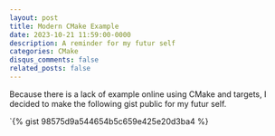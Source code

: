 ```yaml
---
layout: post
title: Modern CMake Example
date: 2023-10-21 11:59:00-0000
description: A reminder for my futur self
categories: CMake
disqus_comments: false
related_posts: false
---
```


Because there is a lack of example online using CMake and targets, I decided to make the following gist public for my futur self. 

`{% gist 98575d9a544654b5c659e425e20d3ba4 %}